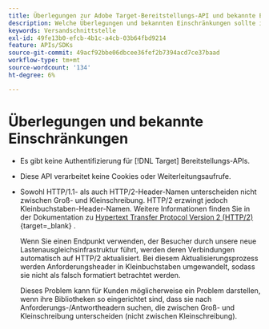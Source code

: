 ```yaml
---
title: Überlegungen zur Adobe Target-Bereitstellungs-API und bekannte Einschränkungen
description: Welche Überlegungen und bekannten Einschränkungen sollte ich bei der Verwendung von [!UICONTROL Adobe Target Delivery API] beachten?
keywords: Versandschnittstelle
exl-id: 49fe13b0-efcb-4b1c-a4cb-03b64fbd9214
feature: APIs/SDKs
source-git-commit: 49acf92bbe06dbcee36fef2b7394acd7ce37baad
workflow-type: tm+mt
source-wordcount: '134'
ht-degree: 6%

---
```


# Überlegungen und bekannte Einschränkungen

* Es gibt keine Authentifizierung für [!DNL Target] Bereitstellungs-APIs.
* Diese API verarbeitet keine Cookies oder Weiterleitungsaufrufe.
* Sowohl HTTP/1.1- als auch HTTP/2-Header-Namen unterscheiden nicht zwischen Groß- und Kleinschreibung. HTTP/2 erzwingt jedoch Kleinbuchstaben-Header-Namen. Weitere Informationen finden Sie in der Dokumentation zu [Hypertext Transfer Protocol Version 2 (HTTP/2)](https://www.rfc-editor.org/rfc/rfc7540#section-8.1.2){target=_blank} .

  Wenn Sie einen Endpunkt verwenden, der Besucher durch unsere neue Lastenausgleichsinfrastruktur führt, werden deren Verbindungen automatisch auf HTTP/2 aktualisiert. Bei diesem Aktualisierungsprozess werden Anforderungsheader in Kleinbuchstaben umgewandelt, sodass sie nicht als falsch formatiert betrachtet werden.

  Dieses Problem kann für Kunden möglicherweise ein Problem darstellen, wenn ihre Bibliotheken so eingerichtet sind, dass sie nach Anforderungs-/Antwortheadern suchen, die zwischen Groß- und Kleinschreibung unterscheiden (nicht zwischen Kleinschreibung).
